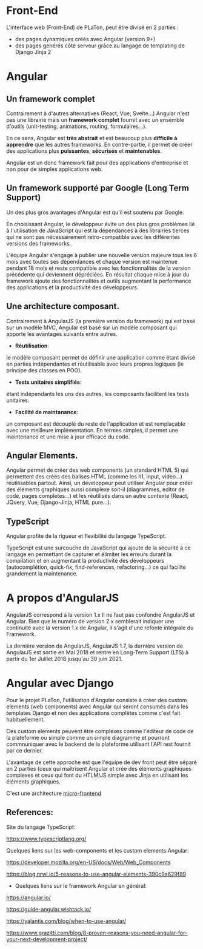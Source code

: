 # Front-End
L'interface web (Front-End) de PLaTon, peut être divisé en 2 parties :

- des pages dynamiques créés avec Angular (version 9+)
- des pages genérés côté serveur grâce au langage de templating de Django Jinja 2

# Angular

## Un framework complet
Contrairement à d'autres alternatives (React, Vue, Svelte...) Angular n'est pas une librairie mais un **framework complet** fournit avec un ensemble d'outils (unit-testing, animations, routing, formulaires...).

En ce sens, Angular est **très abstrait** et est beaucoup plus **difficile à apprendre** que les autres frameworks. En contre-partie, il permet de créer des applications plus **puissantes**, **sécurisés** et **maintenables**.

Angular est un donc framework fait pour des applications d'entreprise et non pour de simples applications web.


## Un framework supporté par Google (Long Term Support)
Un des plus gros avantages d'Angular est qu'il est soutenu par Google.

En choisissant Angular, le développeur évite un des plus gros problèmes lié à l'utilisation de JavaScript qui est la dépendances à des librairies tierces qui ne sont pas nécessairement retro-compatible avec les différentes versions des frameworks.

L'équipe Angular s'engage à publier une nouvelle version majeure tous les 6 mois avec toutes ses dépendances et chaque version est maintenue pendant 18 mois et reste compatible avec les fonctionnalités de la version précédente qui deviennent dépréciées. En résultat chaque mise à jour du framework ajoute des fonctionnalités et outils augmentant la performance des applications et la productivité des développeurs.

## Une architecture composant.
Contrairement à AngularJS (la première version du framework) qui est basé sur un modèle MVC, Angular est basé sur un modèle composant qui apporte les avantages suivants entre autres.

- **Réutilisation**:

le modèle composant permet de définir une application comme étant divisé en parties indépendantes et réutilisable avec leurs propres logiques (le principe des classes en POO).
 
- **Tests unitaires simplifiés**:

 étant indépendants les uns des autres, les composants facilitent les tests unitaires.

- **Facilité de maintanance**:

un composant est découplé du reste de l'application et est remplaçable avec une meilleure implémentation. En termes simples, il permet une maintenance et une mise à jour efficace du code.

## Angular Elements.
Angular permet de créer des web components (un standard HTML 5) qui permettent des créés des balises HTML (comme les h1, input, video...) réutilisables partout.
Ainsi, un développeur peut utiliser Angular pour créer des élements graphiques aussi complexe soit-il (diagrammes, editor de code, pages completes...) et les réutilisés dans un autre contexte (React, JQuery, Vue, Django-Jinja, HTML pure...).

## TypeScript
Angular profite de la rigueur et flexibilité du langage TypeScript.

TypeScript est une surcouche de JavaScript qui ajoute de la sécurité à ce langage en permettant de capturer et élimiter les erreurs durant la compilation et en augmentant la productivité des développeurs (autocomplétion, quick-fix, find-references, refactoring...) ce qui facilite grandement la maintenance.

# A propos d'AngularJS
AngularJS correspond à la version 1.x Il ne faut pas confondre AngularJS et Angular. Bien que le numéro de version 2.x semblerait indiquer une continuité avec la version 1.x de Angular, il s'agit d'une refonte intégrale du Framework.

La dernière version de AngularJS, AngularJS 1.7, la dernière version de AngularJS est sortie en Mai 2018 et rentre en Long-Term Support (LTS) à partir du 1er Juillet 2018 jusqu'au 30 juin 2021.

# Angular avec Django

Pour le projet PLaTon, l'utilisation d'Angular consiste à créer des custom elements (web components) avec Angular qui seront consumés dans les templates Django et non des applications complètes comme c'est fait habituellement.

Ces custom elements peuvent être complexes comme l'éditeur de code de la plateforme ou simple comme un simple diagramme et pourront commnuniquer avec le backend de la plateforme utilisant l'API rest fournit par ce dernier.

L'avantage de cette approche est que l'équipe de dev front peut être séparé en 2 parties (ceux qui maitrisent Angular et crée des éléments graphiques complexes et ceux qui font du HTLM/JS simple avec Jinja en utilisant les éléments graphiques.

C'est une architecture [micro-frontend](https://micro-frontends.org)

## References:

Site du langage TypeScript:

https://www.typescriptlang.org/

Quelques liens sur les web-components et les custom elements Angular:

https://developer.mozilla.org/en-US/docs/Web/Web_Components

https://blog.nrwl.io/5-reasons-to-use-angular-elements-390c9a629f89

- Quelques liens sur le framework Angular en général:

https://angular.io/

https://guide-angular.wishtack.io/

https://yalantis.com/blog/when-to-use-angular/

https://www.grazitti.com/blog/8-proven-reasons-you-need-angular-for-your-next-development-project/
